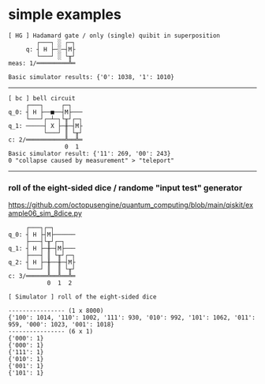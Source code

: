 # simple examples

```
[ HG ] Hadamard gate / only (single) quibit in superposition
        ┌───┐ ░ ┌─┐
     q: ┤ H ├─░─┤M├
        └───┘ ░ └╥┘
meas: 1/═════════╩═

Basic simulator results: {'0': 1038, '1': 1010}
```
---

```
[ bc ] bell circuit
     ┌───┐     ┌─┐   
q_0: ┤ H ├──■──┤M├───
     └───┘┌─┴─┐└╥┘┌─┐
q_1: ─────┤ X ├─╫─┤M├
          └───┘ ║ └╥┘
c: 2/═══════════╩══╩═
                0  1 
Basic simulator result: {'11': 269, '00': 243}
0 "collapse caused by measurement" > "teleport"
```

---
### roll of the eight-sided dice / randome "input test" generator

https://github.com/octopusengine/quantum_computing/blob/main/qiskit/example06_sim_8dice.py
```
     ┌───┐┌─┐      
q_0: ┤ H ├┤M├──────
     ├───┤└╥┘┌─┐   
q_1: ┤ H ├─╫─┤M├───
     ├───┤ ║ └╥┘┌─┐
q_2: ┤ H ├─╫──╫─┤M├
     └───┘ ║  ║ └╥┘
c: 3/══════╩══╩══╩═
           0  1  2 

[ Simulator ] roll of the eight-sided dice

---------------- (1 x 8000)
{'100': 1014, '110': 1002, '111': 930, '010': 992, '101': 1062, '011': 959, '000': 1023, '001': 1018}
---------------- (6 x 1)
{'000': 1}
{'000': 1}
{'111': 1}
{'010': 1}
{'001': 1}
{'101': 1}
```
